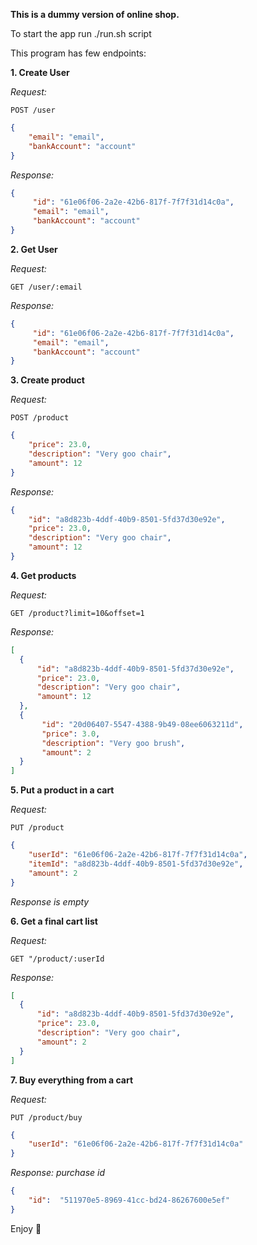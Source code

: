 **This is a dummy version of online shop.**

To start the app run ./run.sh script

This program has few endpoints:

**1. Create User**

_Request:_ 

``POST /user``
```json
{
    "email": "email",
    "bankAccount": "account"
}
```
_Response:_ 

```json
{
     "id": "61e06f06-2a2e-42b6-817f-7f7f31d14c0a",
     "email": "email",
     "bankAccount": "account"
}
```
**2. Get User**

_Request:_ 

``GET /user/:email``

_Response:_
 
```json
{
     "id": "61e06f06-2a2e-42b6-817f-7f7f31d14c0a",
     "email": "email",
     "bankAccount": "account"
}
```

**3. Create product**

_Request:_

``POST /product``
```json
{
    "price": 23.0,
    "description": "Very goo chair",
    "amount": 12
}
```

_Response:_

```json
{
    "id": "a8d823b-4ddf-40b9-8501-5fd37d30e92e",
    "price": 23.0,
    "description": "Very goo chair",
    "amount": 12
}
```

**4. Get products**

_Request:_

``GET /product?limit=10&offset=1``

_Response:_ 

```json
[
  {
      "id": "a8d823b-4ddf-40b9-8501-5fd37d30e92e",
      "price": 23.0,
      "description": "Very goo chair",
      "amount": 12
  },
  {
       "id": "20d06407-5547-4388-9b49-08ee6063211d",
       "price": 3.0,
       "description": "Very goo brush",
       "amount": 2
  }
]
```

**5. Put a product in a cart**

_Request:_

``PUT /product``
```json
{
    "userId": "61e06f06-2a2e-42b6-817f-7f7f31d14c0a",
    "itemId": "a8d823b-4ddf-40b9-8501-5fd37d30e92e",
    "amount": 2 
}
```

_Response is empty_

**6. Get a final cart list**

_Request:_

``GET "/product/:userId``

_Response:_

```json
[
  {
      "id": "a8d823b-4ddf-40b9-8501-5fd37d30e92e",
      "price": 23.0,
      "description": "Very goo chair",
      "amount": 2
  }
]
```

**7. Buy everything from a cart**

_Request:_

``PUT /product/buy``
```json
{
    "userId": "61e06f06-2a2e-42b6-817f-7f7f31d14c0a"
}
```

_Response: purchase id_

```json
{
    "id":  "511970e5-8969-41cc-bd24-86267600e5ef"
}
``` 

Enjoy :eyes: